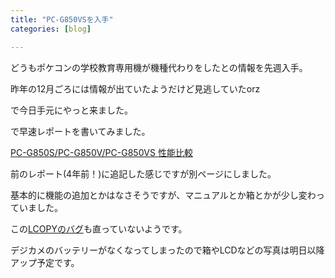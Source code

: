 ```yaml
---
title: "PC-G850VSを入手"
categories: [blog]

---
```


どうもポケコンの学校教育専用機が機種代わりをしたとの情報を先週入手。

昨年の12月ごろには情報が出ていたようだけど見逃していたorz

で今日手元にやっと来ました。

で早速レポートを書いてみました。

[PC-G850S/PC-G850V/PC-G850VS 性能比較][1]

前のレポート(4年前！)に追記した感じですが別ページにしました。

基本的に機能の追加とかはなさそうですが、マニュアルとか箱とかが少し変わっていました。

この[LCOPYのバグ][2]も直っていないようです。

デジカメのバッテリーがなくなってしまったので箱やLCDなどの写真は明日以降アップ予定です。

 [1]: /pokecom/pcg850vs.html "PC-G850S/PC-G850V/PC-G850VS 性能比較"
 [2]: http://www.nextftp.com/toshi_home/bug.htm